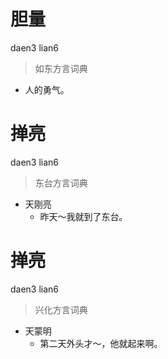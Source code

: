 # 胆量
daen3 lian6
> 如东方言词典
- 人的勇气。

# 掸亮
daen3 lian6
> 东台方言词典
- 天刚亮
  - 昨天～我就到了东台。

# 掸亮
daen3 lian6
> 兴化方言词典
- 天蒙明
  - 第二天外头才～，他就起来啊。
